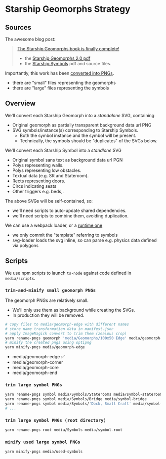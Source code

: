 #  Starship Geomorphs Strategy

## Sources

The awesome blog post:
> [The Starship Geomorphs book is finally complete!](http://travellerrpgblog.blogspot.com/2018/10/the-starship-geomorphs-book-if-finally.html)
> - the [Starship Geomorphs 2.0 pdf](https://drive.google.com/file/d/19nydz3BZ2T2aFihs1aKOS3-ziH4JY5g8/view)
> - the [Starship Symbols](https://drive.google.com/drive/folders/187mYl8Pyo-nxA8SI6D1WeJ9bnpJXNuDt) pdf and source files.

Importantly, this work has been [converted into PNGs](http://gurpsland.no-ip.org/geomorphs/).
- there are "small" files representing the geomorphs
- there are "large" files representing the symbols

## Overview

We'll convert each Starship Geomorph into a _standalone_ SVG, containing:
- Original geomorph as partially transparent background data url PNG
- SVG symbols/instance(s) corresponding to Starship Symbols.
  - Both the symbol instance and the symbol will be present.
  - Technically, the symbols should be "duplicates" of the SVGs below.

We'll convert each Starship Symbol into a _standlone_ SVG
  - Original symbol sans text as background data url PGN
  - Polys representing walls.
  - Polys representing low obstacles.
  - Textual data (e.g. SR and Stateroom).
  - Rects representing doors.
  - Circs indicating seats
  - Other triggers e.g. beds,.

The above SVGs will be self-contained, so:
- we'll need scripts to auto-update shared dependencies.
- we'll need scripts to combine them, avoiding duplication.

We can use a webpack loader, or a [runtime one](https://css-tricks.com/svg-loader-a-different-way-to-work-with-external-svg/)
  - we only commit the "template" referring to symbols
  - svg-loader loads the svg inline, so can parse e.g. physics data defined via polygons

## Scripts

We use npm scripts to launch `ts-node` against code defined in `media/scripts`.

### `trim-and-minify small geomorph PNGs`

The geomorph PNGs are relatively small.
- We'll only use them as background while creating the SVGs.
- In production they will be removed.

```sh
# copy files to media/geomorph-edge with different names
# store name transformation data in manifest.json
# apply ImageMagick convert to trim them (zealous crop)
yarn rename-pngs geomorph 'media/Geomorphs/100x50 Edge' media/geomorph-edge
# minify the created pngs using optipng
yarn minify-pngs media/geomorph-edge
```

- media/geomorph-edge ✅
- media/geomorph-corner
- media/geomorph-core
- media/geomorph-end

### `trim large symbol PNGs`

```sh
yarn rename-pngs symbol media/Symbols/Staterooms media/symbol-staterooms
yarn rename-pngs symbol media/Symbols/Bridge media/symbol-bridge
yarn rename-pngs symbol media/Symbols/'Dock, Small Craft' media/symbol-dock-small-craft
# ...
```

### `trim large symbol PNGs (root directory)`

```sh
yarn rename-pngs root media/Symbols media/symbol-root
```

### `minify used large symbol PNGs`

```sh
yarn minify-pngs media/used-symbols
```